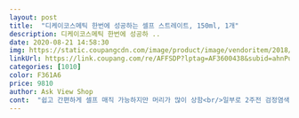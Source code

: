 ```yaml
---
layout: post 
title:  "디케이코스메틱 한번에 성공하는 셀프 스트레이트, 150ml, 1개" 
description: 디케이코스메틱 한번에 성공하 ..
date: 2020-08-21 14:58:30 
img: https://static.coupangcdn.com/image/product/image/vendoritem/2018/10/16/3855514130/5430b858-aec4-4512-bc36-d0ab4b2f0714.jpg 
linkUrl: https://link.coupang.com/re/AFFSDP?lptag=AF3600438&subid=ahnPublicAsk&pageKey=117376368&itemId=351025084&vendorItemId=3855514130&traceid=V0-113-e1d61ee9759684a2 
categories: [1010] 
color: F361A6 
price: 9810 
author: Ask View Shop 
cont:  "쉽고 간편하게 셀프 매직 가능하지만 머리가 많이 상함<br/>일부로 2주전 검정염색한건데 물이 빠져서 빨간빛이 도는<br/>+이 틀 뒤 추가후기 작성하러 오겠음!<br/><br/> -<br/>1.<br/> 샴푸로 머리 감기<br/>1.<br/>2번은 고데기까지 마친 마지막 최종상태<br/>10.<br/> 선풍기나 (드라이 냉풍)으로 젖은머리 완전 건조 (젖은머리 매직기로 당기면 머리카락 탈수도 있어요)<br/>10만원 부르길래 셀프염색약 사봤어요<br/>11.<br/>매직기로 머리카락 조금씩 잡아서 당겨줌<br/>12.<br/> 찰랑거림에 깜짝놀람(냄새 조금밖에 안남)<br/>2.<br/>타월로 머리 물기 제거 (비비지 말고 수건으로 머리카락을 감사서 꾹꾹 눌러가며)<br/>3.<br/>4번은 약 씻어내고 타월드라이랑 드라이기로 약간말린상태<br/>3.<br/>선풍기로(드라이 냉풍) 머리 말리기<br/>4.<br/>트리트먼트(집에서 쓰는 일반 트리트먼트) 듬뿍듬뿍 꼼꼼히 바르기 상한부분은 더 많이 많이 ^^<br/>5.<br/>6제형과 제품컷<br/>5.<br/>선풍기로 트리트먼트 바른 머리 80%정도 말리기 (오래 걸리니 인내심을 가지시고... <br/> )<br/>6.<br/> 스트레이트 약 바르기 (뒤쪽 속머리 >  바깥쪽 안상한 머리부터 상한머리 순으로 바른다  뒤쪽 <br/> ->옆쪽<br/> ->앞쪽)<br/>7.<br/> 헤어캡( 헤어팩사면 같이 줘서 집안 서랍 여기저기 굴러다니는 비닐헤어캡)씌우고 드라이로 머리에서 멀리 떨어져 따뜻한 바람으로휭휭<br/>7.<br/>8원래 머리 상태 곱슬 파마상태(파마한머리 아님)<br/>8.<br/>  20분후 머리카락 23가닥 당겨보니 멀쩡함  5분더 방치후 당겨보니 조금 늘어남<br/>9.<br/> 약 바르고 총30분후(헤에캡 벗겨내고 정리... <br/>  이런저런 시간5분 잡고요) 샤워기 젤 세게 틀어서 미지근한 물로 미끈거림 없어질때까지 헹굼( 샴푸 하지않음 )<br/>‼️⁉️사용방법을 한 20번은 넘게 읽고 읽었는데 트리트먼트에서 의문이 이게 머리말리고 바르는 트리트먼트인지❓❓아니면 헹궈내는 트리트먼트인지 리뷰를 보니 일반 트리트먼트라고 하는 사람들이 많은데ㅋㅋㅋ엄청 고민하다가 헹굼없는 트리트먼트를 사용<br/>● 한달후 머리상태 매직이 잘 되었는지 파마기는 전혀 없고요,  머리 감고나면 찰랑거려요.<br/>  만족스러워요<br/>☆ 본 머리카락은 굵은 건강모에요.<br/> ☆<br/>✅7분 딱 되자마자 머리 헹굼!(15분이상)<br/>✅드라이로 올건조시키고 고데기120도에서 140도로 머리펴주기<br/>✅머리 샴푸로만 감고 찬바람으로 80프로90프로 말리기<br/>✅머리 안쪽부터 바깥쪽 순으로 중화제바르기<br/>✅바르는 순간부터 타이머켜서 7분안에 모든걸끝내기!!(단발기준임)<br/>✅트리트먼트 많이 쳐발쳐발하고 냉풍으로 또 80프로 정도 말리기<br/>✔구매동기앞 머리, 뒷 머리가 길 땐 몰랐는데 최근 단발에 앞 머리까지 내리니 곱슬끼가 너무  심하게 올라와서 셀프로 해보자 하고 쿠팡에 찾아봄<br/>✔리뷰가 너무 극과 극이라서 구매하는데 정말 많이 고민 함... <br/>안그래도 머리를 얼마전에 잘라서 망하기라도 하면 대머리되는건 아닌가.<br/>.<br/> 걱정했지만 날씨가 점점 습해지명서 고데기로도 통제가 안 될정도로 곱슬이 올라옴... <br/>;;사용방법대로만 하면 성공한다는 글이 많아 일단 급하게 로켓배송으로 주문함!!!<br/>✔일단 이 방법으로 성공하긴 함 처음 바를때 부터해서 7분 한건데 다바르고 타이머재서 했으면 머리 녹았을것 같은 느낌??<br/>✔헹굼을 제일 꼼꼼히 신경써서 했고 처음에 헹구는데 거의 빗자루 수준으로 감겨서.<br/>.<br/> 녹은줄 알고 식겁함;; 다말리고 고데기하니 이제서야 찰랑찰랑한 매직한 머리됨 ㅋㅋ<br/>❤뭔가 겉은 부드럽고 찰랑거리는데 머리카락 속은 텅텅빈 느낌이 많이 듬... <br/>그래서 별 하나 뺐고 정말 두껍고! 건강한 모발이 아닌이상은 바르는 순간부터 7분에서 8분만 해서 사용하시길<br/>➡️모발타입 반곱슬이 심한 머리, 얇고 숱이 많음, 염색 펌 자주 안함<br/>⭐ 트리트먼트로 꼼꼼하게 치덕치덕 바르는것과<br/>⭐아무래도 시간을 적게해서 그런지 곱슬이 심했던 앞머리옆쪽은 살짝 덜펴졌음!!그래도 꽤만족? 아직 2틀이 안지나서 모르겠다만.<br/>.<br/> 아직까진 만족중<br/>강하게 느껴짐 ㅜㅜ<br/>결국 에센스 바른고 다 말리고 고데기 했는데 다행히도 녹진<br/>고민 했는데 감고 말리는중에도 늘어지고 ㅜㅜ<br/>그리고 냄새가 이동변기에서 암모니아 냄새 확 올라오는것처렁<br/>그리고 염색이 좀 촌스럽게 주황빛으로 빠져서 넘 아쉽... <br/>약간 형광등같은데 비추면 탈색머리처럼 빨갛게 주황빛으로 빛나는디 ㅜㅜ 그게 넘 촌스러워보여요 색상이 ㅜㅜ 빠지는건 어쩔 수 없지만 개인적으로 아쉬워서 별 하나 뺐네요<br/>나중에 다시하면 시간 짧게 해봐야겠어요 ㅜㅜ<br/>녹은거처럼 머리가 이상해져 있어서 너무 걱정되고 어찌해야하나<br/>다음에도 머리 매직할일 있으면 이거 사서 할거에요<br/>머리가됨 ㅜㅜ<br/>머리약을7분동안 바르고 7분 방치하고 머리비닐캡을<br/>벗겨냈는데 머리 검은색 염색한게 갈색으로 변해서 놀래서<br/>샴푸없이 헹구고, 선풍기로(드라이냉풍)으로 완전 말리는게 젤 중요한 부분인거 같아요<br/>안좋다는 평들이 있어서 걱정했는데 좋은 평들을 믿고 구입했어요<br/>않고 머리결이 많이 상해 버렸네요 ㅜㅜ<br/>약간 부시시 녹은거 같이보여요<br/>어쩜 어쩜 이런 결과가 나올까요<br/>웨이브가 되있어서 스트레스 받아서 매직하려했는데 단발을<br/>이 약으로 두번 하다가 머리결이살아남지는 못할거같아서 재구매의사는 아직 없으나.<br/>.<br/> 주변에서 한 번쯤 셀프로 하고싶다면 이 약을 추천할 것 같긴함!! 대신 주의를 많이 주고싶음<br/>일단 모발이 얇고 잘 상하는 편이라 최대한 시간을 줄여서 할 맘으로 시작!!<br/>저는 파마머리로( 머리 풀기전 사진을 못 찍었어요) 끝부분이 상해서 부서지고 끊어지는 상태였어요 윗분분은 곱슬곱슬 개털마냥 부시시  이런 머리로 시작했어요.<br/><br/>제머리는 진짜 심각한 곱슬로 감고 말리면 파마한것처럼<br/>진짜 대박.<br/>.<br/>!!  미용실에서 1520만원 주고 한거랑 전혀 차이없어요<br/>착한 가격에 이쁜 머리도 갖고... <br/> 판매자님 복 많이 받으세요<br/>파마머리때는 끝부분이 약간 끊어지는 느낌이 들어서 속상했는데 이건 영양팩한 느낌이에요<br/>허둥지둥 씻어냈어요<br/>" 
---
```

